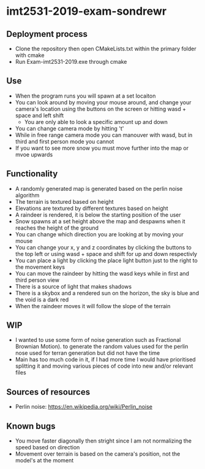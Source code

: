 # imt2531-2019-exam-sondrewr

## Deployment process
- Clone the repository then open CMakeLists.txt within the primary folder with cmake
- Run Exam-imt2531-2019.exe through cmake

## Use
- When the program runs you will spawn at a set locaiton
- You can look around by moving your mouse around, and change your camera's location using the buttons on the screen or hitting wasd + space and left shift
	- You are only able to look a specific amount up and down
- You can change camera mode by hitting 't'
- While in free range camera mode you can manouver with wasd, but in third and first person mode you cannot 
- If you want to see more snow you must move further into the map or mvoe upwards

## Functionality
- A randomly generated map is generated based on the perlin noise algorithm
- The terrain is textured based on height
- Elevations are textured by different textures based on height
- A raindeer is rendered, it is below the starting position of the user
- Snow spawns at a set height above the map and despawns when it reaches the height of the ground
- You can change which direction you are looking at by moving your mouse
- You can change your x, y and z coordinates by clicking the buttons to the top left or using wasd + space and shift for up and down respectivly
- You can place a light by clicking the place light button just to the right to the movement keys
- You can move the raindeer by hitting the wasd keys while in first and third person view
- There is a source of light that makes shadows
- There is a skybox and a rendered sun on the horizon, the sky is blue and the void is a dark red
- When the raindeer moves it will follow the slope of the terrain

## WIP
- I wanted to use some form of noise generation such as Fractional Brownian Motion). to generate the random values used for the perlin nose used for terran generation but did not have the time
- Main has too much code in it, if I had more time I would have prioritised splitting it and moving various pieces of code into new and/or relevant files

## Sources of resources
- Perlin noise: https://en.wikipedia.org/wiki/Perlin_noise

## Known bugs
- You move faster diagonally then stright since I am not normalizing the speed based on direction
- Movement over terrain is based on the camera's position, not the model's at the moment